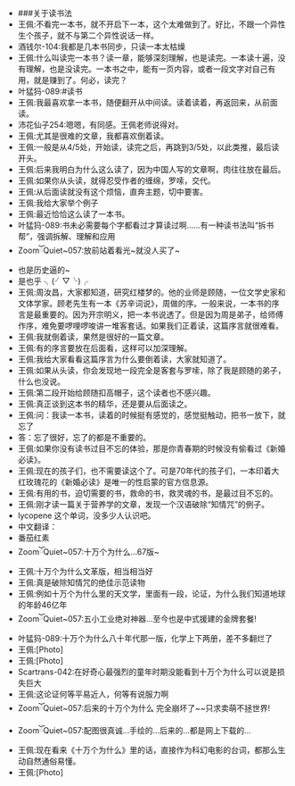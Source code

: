 - ###关于读书法
- 王佩:不看完一本书，就不开启下一本，这个太难做到了。好比，不跟一个异性生个孩子，就不与第二个异性说话一样。
- 酒钱尔-104:我都是几本书同步，只读一本太枯燥
- 王佩:什么叫读完一本书？读一章，能够深刻理解，也是读完。一本读十遍，没有理解，也是没读完。一本书之中，能有一页内容，或者一段文字对自己有用，就是赚到了。何必，读完？
- 叶猛犸-089:#读书
- 王佩:我最喜欢拿一本书，随便翻开从中间读。读着读着，再返回来，从前面读。
- 沛花仙子254:嗯嗯，有同感。王佩老师说得对。
- 王佩:尤其是很难的文章，我都喜欢倒着读。
- 王佩:一般是从4/5处，开始读，读完之后，再跳到3/5处，以此类推，最后读开头。
- 王佩:后来我明白为什么这么读了，因为中国人写的文章啊，肉往往放在最后。
- 王佩:如果你从头读，就得忍受作者的缠绵，罗嗦，交代。
- 王佩:从后面读就没有这个烦恼，直奔主题，切中要害。
- 王佩:我给大家举个例子
- 王佩:最近恰恰这么读了一本书。
- 叶猛犸-089:书未必需要每个字都看过才算读过啊……有一种读书法叫“拆书帮”，强调拆解、理解和应用
- ZoomོQuiet~057:放前站着看光~就没人买了~
- 也是历史逼的~
- 是也乎 ╮(╯▽╰)╭
- 王佩:周汝昌，大家都知道，研究红楼梦的。他的业师是顾随，一位文学史家和文体学家。顾老先生有一本《苏辛词说》，周做的序。一般来说，一本书的序言是最重要的。因为开宗明义，把一本书说透了。但是因为周是弟子，给师傅作序，难免要啰哩啰唆讲一堆客套话。如果我们正着读，这篇序言就很难看。
- 王佩:我就倒着读，果然是很好的一篇文章。
- 王佩:有的序言要放在后面看，这样可以加深理解。
- 王佩:我给大家看看这篇序言为什么要倒着读，大家就知道了。
- 王佩:如果从头读，你会发现地一段完全是客套与罗嗦，除了我是顾随的弟子，什么也没说。
- 王佩:第二段开始给顾随扣高帽子，这个读者也不感兴趣。
- 王佩:真正谈到这本书的精华，还是要从后面读之。
- 王佩:问：我读一本书，读着的时候挺有感觉的，感觉挺触动，把书一放下，就忘了
- 答：忘了很好，忘了的都是不重要的。
- 王佩:如果你没有读书过目不忘的体验，那是你青春期的时候没有偷看过《新婚必读》。
- 王佩:现在的孩子们，也不需要读这个了。可是70年代的孩子们，一本印着大红玫瑰花的《新婚必读》是唯一的性启蒙的官方信息源。
- 王佩:有用的书，迫切需要的书，救命的书，救灵魂的书，是最过目不忘的。
- 王佩:刚才读一篇关于营养学的文章，发现一个汉语破除“知情咒”的例子。
- lycopene 这个单词，没多少人认识吧。
- 中文翻译：
- 番茄红素
- ZoomོQuiet~057:十万个为什么…67版~
- 王佩:十万个为什么文革版，相当相当好
- 王佩:真是破除知情咒的绝佳示范读物
- 王佩:例如十万个为什么里的天文学，里面有一段，论证，为什么我们知道地球的年龄46亿年
- ZoomོQuiet~057:五小工业绝对神器…至今也是中式援建的金牌套餐!
- 叶猛犸-089:十万个为什么八十年代那一版，化学上下两册，差不多翻烂了
- 王佩:[Photo]
- 王佩:[Photo]
- Scartrans-042:在好奇心最强烈的童年时期没能看到十万个为什么可以说是损失巨大
- 王佩:这论证何等平易近人，何等有说服力啊
- ZoomོQuiet~057:后来的十万个为什么 完全崩坏了~~只求卖萌不拯世界!
- ZoomོQuiet~057:配图很真诚…手绘的…后来的…都是网上下载的…
- 王佩:现在看来《十万个为什么》里的话，直接作为科幻电影的台词，都那么生动自然通俗易懂。
- 王佩:[Photo]
